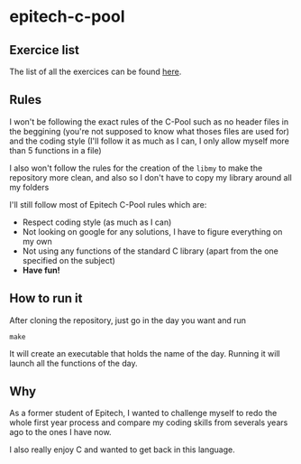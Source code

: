 # epitech-c-pool

## Exercice list
The list of all the exercices can be found [here](https://clement-fernandes.github.io/epitech-subjects-website/docs/category/b-cpe-100).

## Rules
I won't be following the exact rules of the C-Pool such as no header files in the beggining (you're not supposed to know what thoses files are used for) and the coding style (I'll follow it as much as I can, I only allow myself more than 5 functions in a file)

I also won't follow the rules for the creation of the `libmy` to make the repository more clean, and also so I don't have to copy my library around all my folders

I'll still follow most of Epitech C-Pool rules which are:
* Respect coding style (as much as I can)
* Not looking on google for any solutions, I have to figure everything on my own
* Not using any functions of the standard C library (apart from the one specified on the subject)
* **Have fun!**
  

## How to run it
After cloning the repository, just go in the day you want and run 
```
make
```
It will create an executable that holds the name of the day.
Running it will launch all the functions of the day.

## Why
As a former student of Epitech, I wanted to challenge myself to redo the whole first year process and compare my coding skills from severals years ago to the ones I have now.

I also really enjoy C and wanted to get back in this language.
